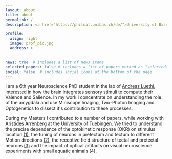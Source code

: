 ```yaml
---
layout: about
title: about
permalink: /
description: <a href="https://philnat.unibas.ch/de/">University of Basel</a> <br> <a href="https://www.fmi.ch/">Friedrich Miescher Institute for Biomedical Research</a>

profile:
  align: right
  image: prof_pic.jpg
  address: >
    

news: true  # includes a list of news items
selected_papers: false # includes a list of papers marked as "selected={true}"
social: false  # includes social icons at the bottom of the page
---
```


I am a 6th year Neuroscience PhD student in the lab of [Andreas Luethi](https://www.fmi.ch/research-groups/groupleader.html?group=35), interested in how the brain integrates sensory stimuli to compute their Valence and Salience. In my work I concentrate on understanding the role of the amygdala and use Miniscope Imaging, Two-Photon Imaging and Optogenetics to dissect it's contribution to these processes.

During my Masters I contributed to a number of papers, while working with [Aristides Arrenberg](https://arrenberg-lab.de/) at the [University of Tuebingen](https://www.neuroschool-tuebingen.de/). We tried to understand the precise dependence of the optokinetic response (OKR) on stimulus location [(1)](https://elifesciences.org/articles/63355), the tuning of neurons in pretectum and tectum to different Motion directions [(2)](https://bmcbiol.biomedcentral.com/articles/10.1186/s12915-019-0648-2), the receptive field structure of tectal and pretectal neurons [(3)](https://www.cell.com/cell-reports/pdf/S2211-1247(19)31681-X.pdf) and the impact of optical artifacts on visual neuroscience experiments with small aquatic animals [(4)](https://www.nature.com/articles/s41598-021-81904-2).
